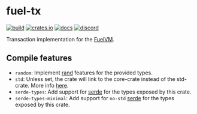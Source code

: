 # fuel-tx

[![build](https://github.com/FuelLabs/fuel-tx/actions/workflows/ci.yml/badge.svg)](https://github.com/FuelLabs/fuel-tx/actions/workflows/ci.yml)
[![crates.io](https://img.shields.io/crates/v/fuel-tx?label=latest)](https://crates.io/crates/fuel-tx)
[![docs](https://docs.rs/fuel-tx/badge.svg)](https://docs.rs/fuel-tx/)
[![discord](https://img.shields.io/badge/chat%20on-discord-orange?&logo=discord&logoColor=ffffff&color=7389D8&labelColor=6A7EC2)](https://discord.gg/xfpK4Pe)

Transaction implementation for the [FuelVM](https://github.com/FuelLabs/fuel-specs).

## Compile features

- `random`: Implement [rand](https://crates.io/crates/rand) features for the provided types.
- `std`: Unless set, the crate will link to the core-crate instead of the std-crate. More info [here](https://docs.rust-embedded.org/book/intro/no-std.html).
- `serde-types`: Add support for [serde](https://crates.io/crates/serde) for the types exposed by this crate.
- `serde-types-minimal`: Add support for `no-std` [serde](https://crates.io/crates/serde) for the types exposed by this crate.
